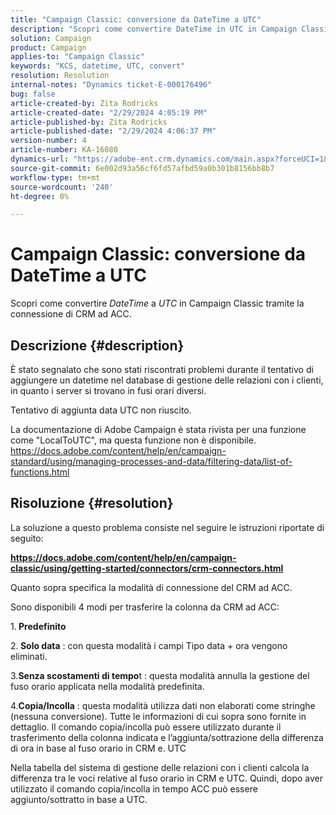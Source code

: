```yaml
---
title: "Campaign Classic: conversione da DateTime a UTC"
description: "Scopri come convertire DateTime in UTC in Campaign Classic"
solution: Campaign
product: Campaign
applies-to: "Campaign Classic"
keywords: "KCS, datetime, UTC, convert"
resolution: Resolution
internal-notes: "Dynamics ticket-E-000176496"
bug: false
article-created-by: Zita Rodricks
article-created-date: "2/29/2024 4:05:19 PM"
article-published-by: Zita Rodricks
article-published-date: "2/29/2024 4:06:37 PM"
version-number: 4
article-number: KA-16080
dynamics-url: "https://adobe-ent.crm.dynamics.com/main.aspx?forceUCI=1&pagetype=entityrecord&etn=knowledgearticle&id=dcffda52-1cd7-ee11-9078-000d3a3110f0"
source-git-commit: 6e002d93a56cf6fd57afbd59a0b301b8156bb8b7
workflow-type: tm+mt
source-wordcount: '240'
ht-degree: 0%

---
```


# Campaign Classic: conversione da DateTime a UTC


Scopri come convertire *DateTime* a *UTC* in Campaign Classic tramite la connessione di CRM ad ACC.

## Descrizione {#description}


È stato segnalato che sono stati riscontrati problemi durante il tentativo di aggiungere un datetime nel database di gestione delle relazioni con i clienti, in quanto i server si trovano in fusi orari diversi.

Tentativo di aggiunta data UTC non riuscito.

La documentazione di Adobe Campaign è stata rivista per una funzione come &quot;LocalToUTC&quot;, ma questa funzione non è disponibile.
https://docs.adobe.com/content/help/en/campaign-standard/using/managing-processes-and-data/filtering-data/list-of-functions.html


## Risoluzione {#resolution}


La soluzione a questo problema consiste nel seguire le istruzioni riportate di seguito:

<u><b>https://docs.adobe.com/content/help/en/campaign-classic/using/getting-started/connectors/crm-connectors.html </b></u>

Quanto sopra specifica la modalità di connessione del CRM ad ACC.

Sono disponibili 4 modi per trasferire la colonna da CRM ad ACC:

1.<b> Predefinito </b>

2.<b> Solo data</b> : con questa modalità i campi Tipo data + ora vengono eliminati.

3.<b>Senza scostamenti di tempo</b>t : questa modalità annulla la gestione del fuso orario applicata nella modalità predefinita.

4.<b>Copia/Incolla</b> : questa modalità utilizza dati non elaborati come stringhe (nessuna conversione). Tutte le informazioni di cui sopra sono fornite in dettaglio. Il comando copia/incolla può essere utilizzato durante il trasferimento della colonna indicata e l’aggiunta/sottrazione della differenza di ora in base al fuso orario in CRM e. UTC

Nella tabella del sistema di gestione delle relazioni con i clienti calcola la differenza tra le voci relative al fuso orario in CRM e UTC. Quindi, dopo aver utilizzato il comando copia/incolla in tempo ACC può essere aggiunto/sottratto in base a UTC.

